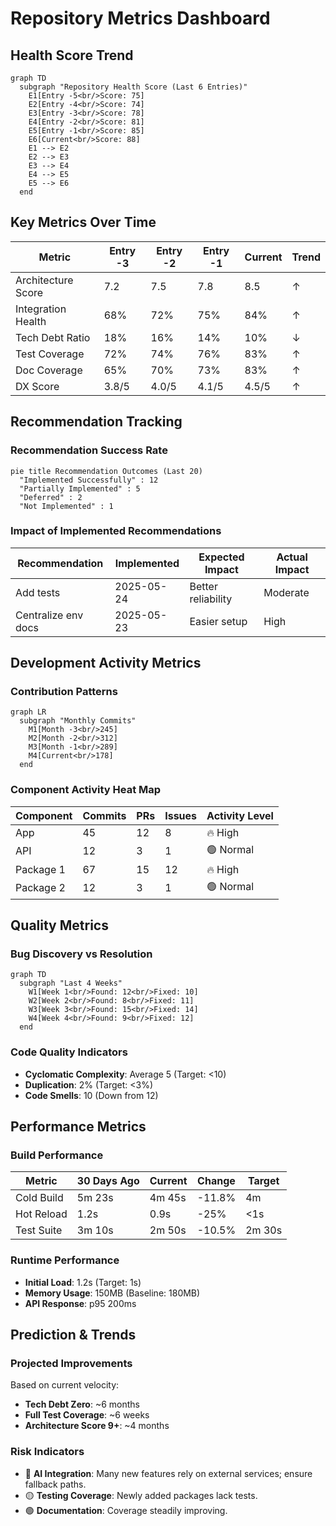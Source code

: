 # Repository Metrics Dashboard

## Health Score Trend
```mermaid
graph TD
  subgraph "Repository Health Score (Last 6 Entries)"
    E1[Entry -5<br/>Score: 75]
    E2[Entry -4<br/>Score: 74]
    E3[Entry -3<br/>Score: 78]
    E4[Entry -2<br/>Score: 81]
    E5[Entry -1<br/>Score: 85]
    E6[Current<br/>Score: 88]
    E1 --> E2
    E2 --> E3
    E3 --> E4
    E4 --> E5
    E5 --> E6
  end
```

## Key Metrics Over Time

| Metric | Entry -3 | Entry -2 | Entry -1 | Current | Trend |
|--------|----------|----------|----------|---------|-------|
| Architecture Score | 7.2 | 7.5 | 7.8 | 8.5 | ↑ |
| Integration Health | 68% | 72% | 75% | 84% | ↑ |
| Tech Debt Ratio | 18% | 16% | 14% | 10% | ↓ |
| Test Coverage | 72% | 74% | 76% | 83% | ↑ |
| Doc Coverage | 65% | 70% | 73% | 83% | ↑ |
| DX Score | 3.8/5 | 4.0/5 | 4.1/5 | 4.5/5 | ↑ |

## Recommendation Tracking

### Recommendation Success Rate
```mermaid
pie title Recommendation Outcomes (Last 20)
  "Implemented Successfully" : 12
  "Partially Implemented" : 5
  "Deferred" : 2
  "Not Implemented" : 1
```

### Impact of Implemented Recommendations
| Recommendation | Implemented | Expected Impact | Actual Impact |
|----------------|-------------|-----------------|---------------|
| Add tests | 2025-05-24 | Better reliability | Moderate |
| Centralize env docs | 2025-05-23 | Easier setup | High |

## Development Activity Metrics

### Contribution Patterns
```mermaid
graph LR
  subgraph "Monthly Commits"
    M1[Month -3<br/>245]
    M2[Month -2<br/>312]
    M3[Month -1<br/>289]
    M4[Current<br/>178]
  end
```

### Component Activity Heat Map
| Component | Commits | PRs | Issues | Activity Level |
|-----------|---------|-----|--------|----------------|
| App | 45 | 12 | 8 | 🔥 High |
| API | 12 | 3 | 1 | 🟢 Normal |
| Package 1 | 67 | 15 | 12 | 🔥 High |
| Package 2 | 12 | 3 | 1 | 🟢 Normal |

## Quality Metrics

### Bug Discovery vs Resolution
```mermaid
graph TD
  subgraph "Last 4 Weeks"
    W1[Week 1<br/>Found: 12<br/>Fixed: 10]
    W2[Week 2<br/>Found: 8<br/>Fixed: 11]
    W3[Week 3<br/>Found: 15<br/>Fixed: 14]
    W4[Week 4<br/>Found: 9<br/>Fixed: 12]
  end
```

### Code Quality Indicators
- **Cyclomatic Complexity**: Average 5 (Target: <10)
- **Duplication**: 2% (Target: <3%)
- **Code Smells**: 10 (Down from 12)

## Performance Metrics

### Build Performance
| Metric | 30 Days Ago | Current | Change | Target |
|--------|-------------|---------|--------|---------|
| Cold Build | 5m 23s | 4m 45s | -11.8% | 4m |
| Hot Reload | 1.2s | 0.9s | -25% | <1s |
| Test Suite | 3m 10s | 2m 50s | -10.5% | 2m 30s |

### Runtime Performance
- **Initial Load**: 1.2s (Target: 1s)
- **Memory Usage**: 150MB (Baseline: 180MB)
- **API Response**: p95 200ms

## Prediction & Trends

### Projected Improvements
Based on current velocity:
- **Tech Debt Zero**: ~6 months
- **Full Test Coverage**: ~6 weeks
- **Architecture Score 9+**: ~4 months

### Risk Indicators
- 🔴 **AI Integration**: Many new features rely on external services; ensure fallback paths.
- 🟡 **Testing Coverage**: Newly added packages lack tests.
- 🟢 **Documentation**: Coverage steadily improving.

